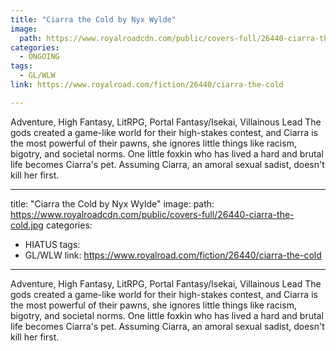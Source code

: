 ```yaml
---
title: "Ciarra the Cold by Nyx Wylde"
image:
  path: https://www.royalroadcdn.com/public/covers-full/26440-ciarra-the-cold.jpg
categories:
  - ONGOING
tags:
  - GL/WLW
link: https://www.royalroad.com/fiction/26440/ciarra-the-cold

---
```

Adventure, High Fantasy, LitRPG, Portal Fantasy/Isekai, Villainous Lead
The gods created a game-like world for their high-stakes contest, and Ciarra is the most powerful of their pawns, she ignores little things like racism, bigotry, and societal norms.
One little foxkin who has lived a hard and brutal life becomes Ciarra's pet.
Assuming Ciarra, an amoral sexual sadist, doesn't kill her first.

---
title: "Ciarra the Cold by Nyx Wylde"
image:
  path: https://www.royalroadcdn.com/public/covers-full/26440-ciarra-the-cold.jpg
categories:
  - HIATUS
tags:
  - GL/WLW
link: https://www.royalroad.com/fiction/26440/ciarra-the-cold

---
Adventure, High Fantasy, LitRPG, Portal Fantasy/Isekai, Villainous Lead
The gods created a game-like world for their high-stakes contest, and Ciarra is the most powerful of their pawns, she ignores little things like racism, bigotry, and societal norms.
One little foxkin who has lived a hard and brutal life becomes Ciarra's pet.
Assuming Ciarra, an amoral sexual sadist, doesn't kill her first.

